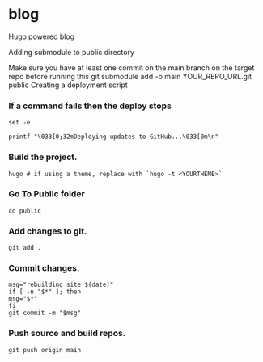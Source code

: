 # blog
Hugo powered blog

Adding submodule to public directory

Make sure you have at least one commit on the main branch on the target repo before running this
git submodule add -b main YOUR_REPO_URL.git public
Creating a deployment script

### If a command fails then the deploy stops
	set -e

	printf "\033[0;32mDeploying updates to GitHub...\033[0m\n"

### Build the project.
	hugo # if using a theme, replace with `hugo -t <YOURTHEME>`

### Go To Public folder
	cd public

### Add changes to git.
	git add .

### Commit changes.
	msg="rebuilding site $(date)"
	if [ -n "$*" ]; then
	msg="$*"
	fi
	git commit -m "$msg"

### Push source and build repos.
	git push origin main
